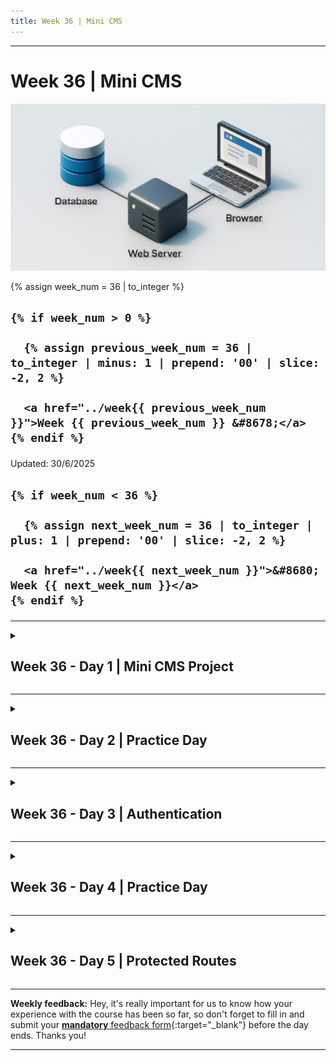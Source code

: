 ```yaml
---
title: Week 36 | Mini CMS
---
```


<hr class="mb-0">

<h1 id="{{ Week 36-Mini CMS | slugify }}">
  <span class="week-prefix">Week 36 |</span> Mini CMS
</h1>

<img src="assets/mini.cms.jpg" />

<div class="week-controls">

  {% assign week_num = 36 | to_integer %}

  <h2 class="week-controls__previous_week">

    {% if week_num > 0 %}

      {% assign previous_week_num = 36 | to_integer | minus: 1 | prepend: '00' | slice: -2, 2 %}

      <a href="../week{{ previous_week_num }}">Week {{ previous_week_num }} &#8678;</a>
    {% endif %}

  </h2>

  <span>Updated: 30/6/2025</span>

  <h2 class="week-controls__next_week">

    {% if week_num < 36 %}

      {% assign next_week_num = 36 | to_integer | plus: 1 | prepend: '00' | slice: -2, 2 %}

      <a href="../week{{ next_week_num }}">&#8680; Week {{ next_week_num }}</a>
    {% endif %}

  </h2>

</div>

---

<!-- Week 36 - Day 1 | Mini CMS Project -->
<details markdown="1">
  <summary>
    <h2>
      <span class="summary-day">Week 36 - Day 1</span> | Mini CMS Project</h2>
  </summary>

### Schedule

  - **Watch the lectures**
  - **Study the suggested material**
  - **Practice on the topics and share your questions**

### Study Plan

  Your instructor will share the video lectures with you. Here are the topics covered:

  - **Part 1:** Creating a POST Controller for handling the creation of new Blog posts
  - **Part 2:** Creating a View and a Controller for displaying all the available Blog posts in our Database.

  You can find the lecture code [here](https://github.com/in-tech-gration/build-a-cms-2024/tree/85d63328668637dec30266c944dc5da927770f2a){:target="_blank"}

  **Important:** The code link above, points to a particular commit in the repository. Click the `Code` => `Download Zip` button on GitHub, to download the code as it was in that exact commit.

  **References & Resources:**

  - [SQL Constraints](https://www.tutorialspoint.com/sqlite/sqlite_constraints.htm){:target="_blank"}  
  - [HTTP Status Codes Reference](https://httpstatuses.io/){:target="_blank"}  
  - Date: [toLocaleTimeString](https://developer.mozilla.org/en-US/docs/Web/JavaScript/Reference/Global_Objects/Date/toLocaleTimeString){:target="_blank"}, [toLocaleDateString](https://developer.mozilla.org/en-US/docs/Web/JavaScript/Reference/Global_Objects/Date/toLocaleDateString){:target="_blank"}

<!-- Summary -->

### Exercises

  **CHALLENGE:** Find out how you can automatically redirect the user to the newly created Post page.

  **IMPORTANT:** Make sure to complete all the tasks found in the **daily Progress Sheet** and update the sheet accordingly. Once you've updated the sheet, don't forget to `commit` and `push`. The progress draft sheet for this day is: **/user/week36/progress/progress.draft.w36.d01.csv**

  You should **NEVER** update the `draft` sheets directly, but rather work on a copy of them according to the instructions [found here](../week01/resources/PROGRESS-WORKFLOW.md).


<!-- Extra Resources -->

<!-- Sources and Attributions -->
  
</details>

<hr class="mt-1">

<!-- Week 36 - Day 2 | Practice Day -->
<details markdown="1">
  <summary>
    <h2>
      <span class="summary-day">Week 36 - Day 2</span> | Practice Day</h2>
  </summary>

### Schedule

  - **Practice on the topics and share your questions**

### Study Plan

  Today is practice day. Practice on the topics covered so far
  and share your thoughts, questions and insights.

  Happy hacking!

<!-- Summary -->

<!-- Exercises -->

<!-- Extra Resources -->

<!-- Sources and Attributions -->
  
</details>

<hr class="mt-1">

<!-- Week 36 - Day 3 | Authentication -->
<details markdown="1">
  <summary>
    <h2>
      <span class="summary-day">Week 36 - Day 3</span> | Authentication</h2>
  </summary>

### Schedule

  - **Watch the lectures**
  - **Study the suggested material**
  - **Practice on the topics and share your questions**

### Study Plan

  ![](./assets/day03/knight.guard.jpg)

  Your instructor will share the video lectures with you. Here are the topics covered:

  - **Part 1:** Work on the Home Page Controller
  - **Part 2:** Authentication

  You can find the lecture code [here](https://github.com/in-tech-gration/build-a-cms-2024/tree/7ae3568842a082682b7c363eff0bd00ba856f486){:target="_blank"} and the diagrams [here](https://github.com/in-tech-gration/WDX-180/tree/main/curriculum/modules/javascript/misc/_w36d03/assets/day03/diagrams){:target="_blank"}.

  **Important:** The code link above, points to a particular commit in the repository. Click the `Code` => `Download Zip` button on GitHub, to download the code as it was in that exact commit.

  **Lecture Notes & Questions:**

  **References & Resources:**

  - Authentication (AuthN) vs Authorization (AuthZ)  
    - [https://www.cloudflare.com/learning/access-management/authn-vs-authz/](https://www.cloudflare.com/learning/access-management/authn-vs-authz/){:target="_blank"}

<!-- Summary -->

<!-- Exercises -->

<!-- Extra Resources -->

<!-- Sources and Attributions -->
  
</details>

<hr class="mt-1">

<!-- Week 36 - Day 4 | Practice Day -->
<details markdown="1">
  <summary>
    <h2>
      <span class="summary-day">Week 36 - Day 4</span> | Practice Day</h2>
  </summary>

### Schedule

  - **Practice on the topics and share your questions**

### Study Plan

  Today is practice day. Practice on the topics covered so far
  and share your thoughts, questions and insights.

  Happy hacking!

<!-- Summary -->

<!-- Exercises -->

<!-- Extra Resources -->

<!-- Sources and Attributions -->
  
</details>

<hr class="mt-1">

<!-- Week 36 - Day 5 | Protected Routes -->
<details markdown="1">
  <summary>
    <h2>
      <span class="summary-day">Week 36 - Day 5</span> | Protected Routes</h2>
  </summary>

### Schedule

  - **Watch the lectures**
  - **Study the suggested material**
  - **Practice on the topics and share your questions**

### Study Plan

  Your instructor will share the video lectures with you. Here are the topics covered:

  - **Part 1:** Authentication & Security
  - **Part 2:** Authentication & Security

  You can find the lecture code [here](https://github.com/in-tech-gration/build-a-cms-2024/tree/9dd8f9d4cd986ccddce5578c0d59415e42b7391b){:target="_blank"} and the diagrams [here](https://github.com/in-tech-gration/WDX-180/tree/main/curriculum/week36/assets/day05){:target="_blank"}.

  **Important:** The code link above, points to a particular commit in the repository. Click the `Code` => `Download Zip` button on GitHub, to download the code as it was in that exact commit.
  **References & Resources:**

  - [POST Method details](https://developer.mozilla.org/en-US/docs/Web/HTTP/Methods/POST){:target="_blank"} (encoding, etc.)  
    - [Percent encoding](https://en.wikipedia.org/wiki/Percent-encoding){:target="_blank"}  
    - Base64 Encoding/Decoding  
      - [https://developer.mozilla.org/en-US/docs/Web/API/Window/btoa](https://developer.mozilla.org/en-US/docs/Web/API/Window/btoa){:target="_blank"}  
      - [https://developer.mozilla.org/en-US/docs/Web/API/Window/atob](https://developer.mozilla.org/en-US/docs/Web/API/Window/atob){:target="_blank"}  
    - Be very careful with the test data and accounts that you use during development/debugging. It’s important for this data and accounts not ending up in production. (Especially the DB accounts with weak passwords)  
    - [HTTP Set-Cookie header](https://developer.mozilla.org/en-US/docs/Web/HTTP/Headers/Set-Cookie){:target="_blank"}  
    - **ALWAYS REMEMBER: "No data from the browser is trustworthy"**  
    - **When the user logs out, the cookie must always be removed or invalidated.**

<!-- Summary -->

### Exercises

  Here's your challenges for today:

  - Find out all the appropriate HTTP status codes and make sure that all endpoints send back the appropriate codes, e.g. 404, 200, 401, 302, etc.  
  - Learn about the differences between the various encoding schemes: percent encoding, URI encoding, base64, etc.  
    - [https://stackoverflow.com/questions/10267597/url-encode-vs-base64-encoding-usages](https://stackoverflow.com/questions/10267597/url-encode-vs-base64-encoding-usages){:target="_blank"}  
  - Explore cookies in-depth and try out things, deal with more `key=value` pairs, like parsing multiple cookies and restricting cookies to particular paths and setting an expiration date  
    - References: [https://stackoverflow.com/a/20912911/4861760](https://stackoverflow.com/a/20912911/4861760){:target="_blank"}  
  - Research: how to detect cookie tampering  
    - [https://stackoverflow.com/questions/6230565/how-to-prevent-users-from-modifying-cookie-values](https://stackoverflow.com/questions/6230565/how-to-prevent-users-from-modifying-cookie-values){:target="_blank"}  
  - CHALLENGE: secure the cookie authentication mechanism by introducing hashing [(learn/Cookie.Tampering.101.md)](https://github.com/in-tech-gration/build-a-cms-2024/blob/9dd8f9d4cd986ccddce5578c0d59415e42b7391b/learn/Cookie.Tampering.101.md){:target="_blank"}

  - Use Tailwind CSS to prettify the Post pages! (Pick a ready made template)

  **IMPORTANT:** Make sure to complete all the tasks found in the **daily Progress Sheet** and update the sheet accordingly. Once you've updated the sheet, don't forget to `commit` and `push`. The progress draft sheet for this day is: **/user/week36/progress/progress.draft.w36.d05.csv**

  You should **NEVER** update the `draft` sheets directly, but rather work on a copy of them according to the instructions [found here](../week01/resources/PROGRESS-WORKFLOW.md).


<!-- Extra Resources -->

<!-- Sources and Attributions -->
  
</details>


<hr class="mt-1">

**Weekly feedback:** Hey, it's really important for us to know how your experience with the course has been so far, so don't forget to fill in and submit your [**mandatory** feedback form](https://forms.gle/S6Zg3bbS2uuwsSZF9){:target="_blank"} before the day ends. Thanks you!



---

<!-- COMMENTS: -->
<script src="https://utteranc.es/client.js"
  repo="in-tech-gration/WDX-180"
  issue-term="pathname"
  theme="github-dark"
  crossorigin="anonymous"
  async>
</script>